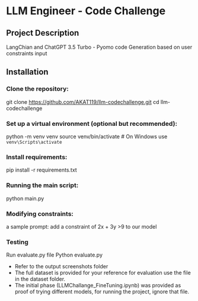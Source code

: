 # LLM Engineer - Code Challenge

## Project Description

LangChian and ChatGPT 3.5 Turbo - Pyomo code Generation based on user constraints input

## Installation

### Clone the repository:
git clone https://github.com/AKAT119/llm-codechallenge.git
cd llm-codechallenge

### Set up a virtual environment (optional but recommended):
python -m venv venv
source venv/bin/activate  # On Windows use `venv\Scripts\activate`

### Install requirements:
pip install -r requirements.txt

### Running the main script: 
python main.py

### Modifying constraints:
a sample prompt:  add a constraint of 2x + 3y >9 to our model 

### Testing
Run evaluate.py file 
Python evaluate.py 


- Refer to the output screenshots folder 
- The full dataset is provided for your reference for evaluation use the file in the dataset folder.
- The initial phase (LLMChallange_FineTuning.ipynb) was provided as proof of trying different models, for running the project, ignore that file.
